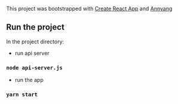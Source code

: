 This project was bootstrapped with [Create React App](https://github.com/facebook/create-react-app) and [Annyang](https://github.com/TalAter/annyang)

## Run the project

In the project directory:

- run api server
### `node api-server.js`

- run the app
### `yarn start`
